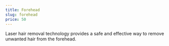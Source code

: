```yaml
---
title: Forehead
slug: forehead
price: 50
---
```


Laser hair removal technology provides a safe and effective way to remove unwanted hair from the forehead.
